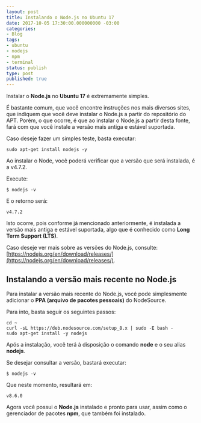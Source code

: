 ```yaml
---
layout: post
title: Instalando o Node.js no Ubuntu 17
date: 2017-10-05 17:30:00.000000000 -03:00
categories:
- Blog
tags:
- ubuntu
- nodejs
- npm
- terminal
status: publish
type: post
published: true
---
```

Instalar o **Node.js** no **Ubuntu 17** é extremamente simples.

É bastante comum, que você encontre instruções nos mais diversos sites, que indiquem que você deve instalar o Node.js a partir do repositório do APT.
Porém, o que ocorre, é que ao instalar o Node.js a partir desta fonte, fará com que você instale a versão mais antiga e estável suportada.

Caso deseje fazer um simples teste, basta executar:

	sudo apt-get install nodejs -y

Ao instalar o Node, você poderá verificar que a versão que será instalada, é a v4.7.2.

Execute:

	$ nodejs -v

E o retorno será:

	v4.7.2

Isto ocorre, pois conforme já mencionado anteriormente, é instalada a versão mais antiga e estável suportada, algo que é conhecido como **Long Term Support (LTS)**.

Caso deseje ver mais sobre as versões do Node.js, consulte: [https://nodejs.org/en/download/releases/](https://nodejs.org/en/download/releases/).

## Instalando a versão mais recente no Node.js

Para instalar a versão mais recente do Node.js, você pode simplesmente adicionar o **PPA (arquivo de pacotes pessoais)** do NodeSource.

Para into, basta seguir os seguintes passos:

	cd ~
	curl -sL https://deb.nodesource.com/setup_8.x | sudo -E bash -
	sudo apt-get install -y nodejs

Após a instalação, você terá à disposição o comando **node** e o seu alias **nodejs**.

Se desejar consultar a versão, bastará executar:

	$ nodejs -v

Que neste momento, resultará em:

	v8.6.0

Agora você possui o **Node.js** instalado e pronto para usar, assim como o gerenciador de pacotes **npm**, que também foi instalado.


